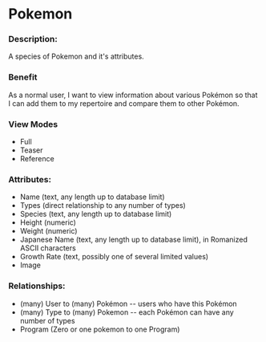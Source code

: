# Pokemon

### Description:
A species of Pokemon and it's attributes.

### Benefit
As a normal user, I want to view information about various Pokémon so that
I can add them to my repertoire and compare them to other Pokémon.

### View Modes

* Full
* Teaser
* Reference

### Attributes:

* Name (text, any length up to database limit)
* Types (direct relationship to any number of types)
* Species (text, any length up to database limit)
* Height (numeric)
* Weight (numeric)
* Japanese Name (text, any length up to database limit), in Romanized
  ASCII characters
* Growth Rate (text, possibly one of several limited values)
* Image

### Relationships:

* (many) User to (many) Pokémon -- users who have this Pokémon
* (many) Type to (many) Pokemon -- each Pokémon can have any number of
  types
* Program (Zero or one pokemon to one Program)

